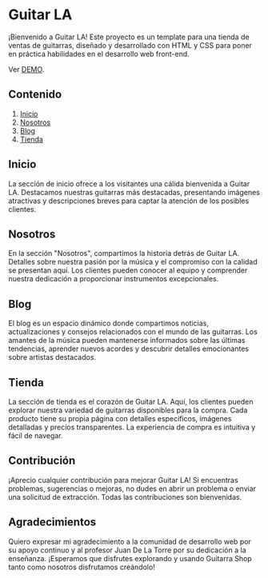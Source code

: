 # Guitar LA

¡Bienvenido a Guitar LA! Este proyecto es un template para una tienda de ventas de guitarras, diseñado y desarrollado con HTML y CSS para poner en práctica habilidades en el desarrollo web front-end.

Ver [DEMO](https://juanctorresf.github.io/guitar-LA/).

## Contenido

1. [Inicio](#inicio)
2. [Nosotros](#nosotros)
3. [Blog](#blog)
4. [Tienda](#tienda)

## Inicio

La sección de inicio ofrece a los visitantes una cálida bienvenida a Guitar LA. Destacamos nuestras guitarras más destacadas, presentando imágenes atractivas y descripciones breves para captar la atención de los posibles clientes.

## Nosotros

En la sección "Nosotros", compartimos la historia detrás de Guitar LA. Detalles sobre nuestra pasión por la música y el compromiso con la calidad se presentan aquí. Los clientes pueden conocer al equipo y comprender nuestra dedicación a proporcionar instrumentos excepcionales.

## Blog

El blog es un espacio dinámico donde compartimos noticias, actualizaciones y consejos relacionados con el mundo de las guitarras. Los amantes de la música pueden mantenerse informados sobre las últimas tendencias, aprender nuevos acordes y descubrir detalles emocionantes sobre artistas destacados.

## Tienda

La sección de tienda es el corazón de Guitar LA. Aquí, los clientes pueden explorar nuestra variedad de guitarras disponibles para la compra. Cada producto tiene su propia página con detalles específicos, imágenes detalladas y precios transparentes. La experiencia de compra es intuitiva y fácil de navegar.

## Contribución

¡Aprecio cualquier contribución para mejorar Guitar LA! Si encuentras problemas, sugerencias o mejoras, no dudes en abrir un problema o enviar una solicitud de extracción. Todas las contribuciones son bienvenidas.

<!-- ## Licencia

Este proyecto está bajo la licencia [MIT](LICENSE). Puedes consultar el archivo LICENSE para obtener más detalles. -->

## Agradecimientos

Quiero expresar mi agradecimiento a la comunidad de desarrollo web por su apoyo continuo y al profesor Juan De La Torre por su dedicación a la enseñanza. ¡Esperamos que disfrutes explorando y usando Guitarra Shop tanto como nosotros disfrutamos creándolo!